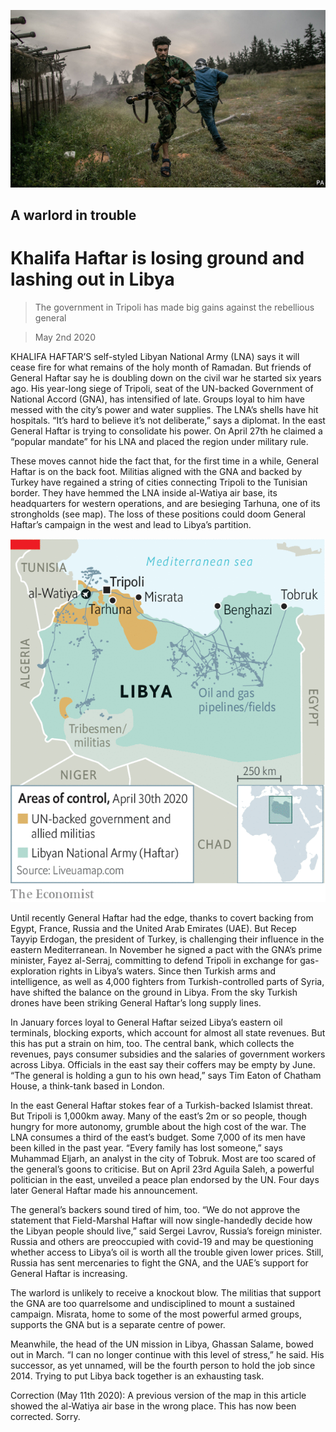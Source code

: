 ![](./images/20200502_MAP502.jpg)

## A warlord in trouble

# Khalifa Haftar is losing ground and lashing out in Libya

> The government in Tripoli has made big gains against the rebellious general

> May 2nd 2020

KHALIFA HAFTAR’S self-styled Libyan National Army (LNA) says it will cease fire for what remains of the holy month of Ramadan. But friends of General Haftar say he is doubling down on the civil war he started six years ago. His year-long siege of Tripoli, seat of the UN-backed Government of National Accord (GNA), has intensified of late. Groups loyal to him have messed with the city’s power and water supplies. The LNA’s shells have hit hospitals. “It’s hard to believe it’s not deliberate,” says a diplomat. In the east General Haftar is trying to consolidate his power. On April 27th he claimed a “popular mandate” for his LNA and placed the region under military rule.

These moves cannot hide the fact that, for the first time in a while, General Haftar is on the back foot. Militias aligned with the GNA and backed by Turkey have regained a string of cities connecting Tripoli to the Tunisian border. They have hemmed the LNA inside al-Watiya air base, its headquarters for western operations, and are besieging Tarhuna, one of its strongholds (see map). The loss of these positions could doom General Haftar’s campaign in the west and lead to Libya’s partition.

![](./images/20200502_MAM958.png)

Until recently General Haftar had the edge, thanks to covert backing from Egypt, France, Russia and the United Arab Emirates (UAE). But Recep Tayyip Erdogan, the president of Turkey, is challenging their influence in the eastern Mediterranean. In November he signed a pact with the GNA’s prime minister, Fayez al-Serraj, committing to defend Tripoli in exchange for gas-exploration rights in Libya’s waters. Since then Turkish arms and intelligence, as well as 4,000 fighters from Turkish-controlled parts of Syria, have shifted the balance on the ground in Libya. From the sky Turkish drones have been striking General Haftar’s long supply lines.

In January forces loyal to General Haftar seized Libya’s eastern oil terminals, blocking exports, which account for almost all state revenues. But this has put a strain on him, too. The central bank, which collects the revenues, pays consumer subsidies and the salaries of government workers across Libya. Officials in the east say their coffers may be empty by June. “The general is holding a gun to his own head,” says Tim Eaton of Chatham House, a think-tank based in London.

In the east General Haftar stokes fear of a Turkish-backed Islamist threat. But Tripoli is 1,000km away. Many of the east’s 2m or so people, though hungry for more autonomy, grumble about the high cost of the war. The LNA consumes a third of the east’s budget. Some 7,000 of its men have been killed in the past year. “Every family has lost someone,” says Muhammad Eljarh, an analyst in the city of Tobruk. Most are too scared of the general’s goons to criticise. But on April 23rd Aguila Saleh, a powerful politician in the east, unveiled a peace plan endorsed by the UN. Four days later General Haftar made his announcement.

The general’s backers sound tired of him, too. “We do not approve the statement that Field-Marshal Haftar will now single-handedly decide how the Libyan people should live,” said Sergei Lavrov, Russia’s foreign minister. Russia and others are preoccupied with covid-19 and may be questioning whether access to Libya’s oil is worth all the trouble given lower prices. Still, Russia has sent mercenaries to fight the GNA, and the UAE’s support for General Haftar is increasing.

The warlord is unlikely to receive a knockout blow. The militias that support the GNA are too quarrelsome and undisciplined to mount a sustained campaign. Misrata, home to some of the most powerful armed groups, supports the GNA but is a separate centre of power.

Meanwhile, the head of the UN mission in Libya, Ghassan Salame, bowed out in March. “I can no longer continue with this level of stress,” he said. His successor, as yet unnamed, will be the fourth person to hold the job since 2014. Trying to put Libya back together is an exhausting task. 

Correction (May 11th 2020): A previous version of the map in this article showed the al-Watiya air base in the wrong place. This has now been corrected. Sorry.